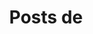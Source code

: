 ---
view: author
lang: es
title: Posts de
description: 
name: Guillermo Villarreal
nickname: MEMO-VZ
role: Ingeniero Mecánico
avatar: /autores/memo-vz.jpeg
created_at: 2020-10-12
social:
  - name: twitter
    url: https://twitter.com/memoovilla
  - name: site
    url: https://citmx.org/
meta:
  - property: og:image
    content: https://citmx.org/static/media/guillermo.c543f402.png
  - name: twitter:image
    content: https://citmx.org/static/media/guillermo.c543f402.png
---
